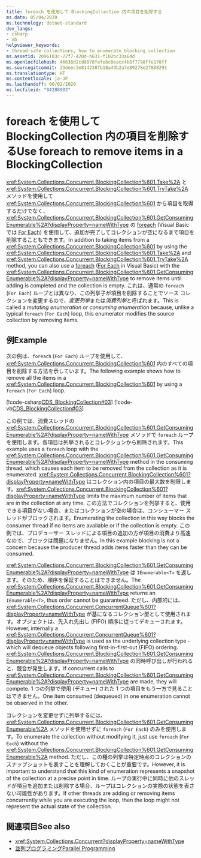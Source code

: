 ```yaml
---
title: foreach を使用して BlockingCollection 内の項目を削除する
ms.date: 05/04/2020
ms.technology: dotnet-standard
dev_langs:
- csharp
- vb
helpviewer_keywords:
- thread-safe collections, how to enumerate blocking collection
ms.assetid: 2096103c-22f7-420d-b631-f102bc33a6dd
ms.openlocfilehash: 46638d2cd8078fefebc0eacc4b8f7798ffe178ff
ms.sourcegitcommit: 33deec3e814238fb18a49b2a7e89278e27888291
ms.translationtype: HT
ms.contentlocale: ja-JP
ms.lasthandoff: 06/02/2020
ms.locfileid: "84288902"
---
```

# <a name="use-foreach-to-remove-items-in-a-blockingcollection"></a><span data-ttu-id="df1f9-102">foreach を使用して BlockingCollection 内の項目を削除する</span><span class="sxs-lookup"><span data-stu-id="df1f9-102">Use foreach to remove items in a BlockingCollection</span></span>

<span data-ttu-id="df1f9-103"><xref:System.Collections.Concurrent.BlockingCollection%601.Take%2A> と <xref:System.Collections.Concurrent.BlockingCollection%601.TryTake%2A> メソッドを使用して <xref:System.Collections.Concurrent.BlockingCollection%601> から項目を取得するだけでなく、<xref:System.Collections.Concurrent.BlockingCollection%601.GetConsumingEnumerable%2A?displayProperty=nameWithType> の [foreach](../../../csharp/language-reference/keywords/foreach-in.md) (Visual Basic では [For Each](../../../visual-basic/language-reference/statements/for-each-next-statement.md)) を使用して、追加が完了してコレクションが空になるまで項目を削除することもできます。</span><span class="sxs-lookup"><span data-stu-id="df1f9-103">In addition to taking items from a <xref:System.Collections.Concurrent.BlockingCollection%601> by using the <xref:System.Collections.Concurrent.BlockingCollection%601.Take%2A> and <xref:System.Collections.Concurrent.BlockingCollection%601.TryTake%2A> method, you can also use a [foreach](../../../csharp/language-reference/keywords/foreach-in.md) ([For Each](../../../visual-basic/language-reference/statements/for-each-next-statement.md) in Visual Basic) with the <xref:System.Collections.Concurrent.BlockingCollection%601.GetConsumingEnumerable%2A?displayProperty=nameWithType> to remove items until adding is completed and the collection is empty.</span></span> <span data-ttu-id="df1f9-104">これは、通常の `foreach` (`For Each`) ループとは異なり、この列挙子が項目を削除することでソース コレクションを変更するので、*変更列挙*または*消費列挙*と呼ばれます。</span><span class="sxs-lookup"><span data-stu-id="df1f9-104">This is called a *mutating enumeration* or *consuming enumeration* because, unlike a typical `foreach` (`For Each`) loop, this enumerator modifies the source collection by removing items.</span></span>

## <a name="example"></a><span data-ttu-id="df1f9-105">例</span><span class="sxs-lookup"><span data-stu-id="df1f9-105">Example</span></span>

<span data-ttu-id="df1f9-106">次の例は、`foreach` (`For Each`) ループを使用して、<xref:System.Collections.Concurrent.BlockingCollection%601> 内のすべての項目を削除する方法を示しています。</span><span class="sxs-lookup"><span data-stu-id="df1f9-106">The following example shows how to remove all the items in a <xref:System.Collections.Concurrent.BlockingCollection%601> by using a `foreach` (`For Each`) loop.</span></span>

[!code-csharp[CDS_BlockingCollection#03](../../../../samples/snippets/csharp/VS_Snippets_Misc/cds_blockingcollection/cs/example03.cs#03)]
[!code-vb[CDS_BlockingCollection#03](../../../../samples/snippets/visualbasic/VS_Snippets_Misc/cds_blockingcollection/vb/enumeratebc.vb#03)]

<span data-ttu-id="df1f9-107">この例では、消費スレッドの <xref:System.Collections.Concurrent.BlockingCollection%601.GetConsumingEnumerable%2A?displayProperty=nameWithType> メソッドで `foreach` ループを使用します。各項目は列挙されるとコレクションから削除されます。</span><span class="sxs-lookup"><span data-stu-id="df1f9-107">This example uses a `foreach` loop with the <xref:System.Collections.Concurrent.BlockingCollection%601.GetConsumingEnumerable%2A?displayProperty=nameWithType> method in the consuming thread, which causes each item to be removed from the collection as it is enumerated.</span></span> <span data-ttu-id="df1f9-108"><xref:System.Collections.Concurrent.BlockingCollection%601?displayProperty=nameWithType> はコレクション内の項目の最大数を制限します。</span><span class="sxs-lookup"><span data-stu-id="df1f9-108"><xref:System.Collections.Concurrent.BlockingCollection%601?displayProperty=nameWithType> limits the maximum number of items that are in the collection at any time.</span></span> <span data-ttu-id="df1f9-109">この方法でコレクションを列挙すると、使用できる項目がない場合、またはコレクションが空の場合は、コンシューマー スレッドがブロックされます。</span><span class="sxs-lookup"><span data-stu-id="df1f9-109">Enumerating the collection in this way blocks the consumer thread if no items are available or if the collection is empty.</span></span> <span data-ttu-id="df1f9-110">この例では、プロデューサー スレッドによる項目の追加の方が項目の消費より高速なので、ブロックは問題になりません。</span><span class="sxs-lookup"><span data-stu-id="df1f9-110">In this example blocking is not a concern because the producer thread adds items faster than they can be consumed.</span></span>

<span data-ttu-id="df1f9-111"><xref:System.Collections.Concurrent.BlockingCollection%601.GetConsumingEnumerable%2A?displayProperty=nameWithType> は `IEnumerable<T>` を返します。そのため、順序を保証することはできません。</span><span class="sxs-lookup"><span data-stu-id="df1f9-111">The <xref:System.Collections.Concurrent.BlockingCollection%601.GetConsumingEnumerable%2A?displayProperty=nameWithType> returns an `IEnumerable<T>`, thus order cannot be guaranteed.</span></span> <span data-ttu-id="df1f9-112">ただし、内部的には、<xref:System.Collections.Concurrent.ConcurrentQueue%601?displayProperty=nameWithType> が基になるコレクション型として使用されます。オブジェクトは、先入れ先出し (FIFO) 順序に従ってデキューされます。</span><span class="sxs-lookup"><span data-stu-id="df1f9-112">However, internally a <xref:System.Collections.Concurrent.ConcurrentQueue%601?displayProperty=nameWithType> is used as the underlying collection type - which will dequeue objects following first-in-first-out (FIFO) ordering.</span></span> <span data-ttu-id="df1f9-113"><xref:System.Collections.Concurrent.BlockingCollection%601.GetConsumingEnumerable%2A?displayProperty=nameWithType> の同時呼び出しが行われると、競合が発生します。</span><span class="sxs-lookup"><span data-stu-id="df1f9-113">If concurrent calls to <xref:System.Collections.Concurrent.BlockingCollection%601.GetConsumingEnumerable%2A?displayProperty=nameWithType> are made, they will compete.</span></span> <span data-ttu-id="df1f9-114">1 つの列挙で使用 (デキュー) された 1 つの項目をもう一方で見ることはできません。</span><span class="sxs-lookup"><span data-stu-id="df1f9-114">One item consumed (dequeued) in one enumeration cannot be observed in the other.</span></span>

<span data-ttu-id="df1f9-115">コレクションを変更せずに列挙するには、<xref:System.Collections.Concurrent.BlockingCollection%601.GetConsumingEnumerable%2A> メソッドを使用せずに `foreach` (`For Each`) のみを使用します。</span><span class="sxs-lookup"><span data-stu-id="df1f9-115">To enumerate the collection without modifying it, just use `foreach` (`For Each`) without the <xref:System.Collections.Concurrent.BlockingCollection%601.GetConsumingEnumerable%2A> method.</span></span> <span data-ttu-id="df1f9-116">ただし、この種の列挙は特定時点のコレクションのスナップショットを表すことを理解しておくことが重要です。</span><span class="sxs-lookup"><span data-stu-id="df1f9-116">However, it is important to understand that this kind of enumeration represents a snapshot of the collection at a precise point in time.</span></span> <span data-ttu-id="df1f9-117">ループの実行中に同時に他のスレッドが項目を追加または削除する場合、ループはコレクションの実際の状態を表さない可能性があります。</span><span class="sxs-lookup"><span data-stu-id="df1f9-117">If other threads are adding or removing items concurrently while you are executing the loop, then the loop might not represent the actual state of the collection.</span></span>

## <a name="see-also"></a><span data-ttu-id="df1f9-118">関連項目</span><span class="sxs-lookup"><span data-stu-id="df1f9-118">See also</span></span>

- <xref:System.Collections.Concurrent?displayProperty=nameWithType>
- [<span data-ttu-id="df1f9-119">並列プログラミング</span><span class="sxs-lookup"><span data-stu-id="df1f9-119">Parallel Programming</span></span>](../../parallel-programming/index.md)
